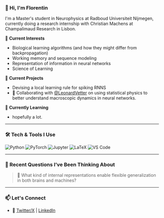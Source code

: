 

### 👋 Hi, I'm Florentin

I'm a Master's student in Neurophysics at Radboud Universiteit Nijmegen, currently doing a research internship with Christian Machens at Champalimaud Research in Lisbon.

🔬 **Current Interests**  
- Biological learning algorithms (and how they might differ from backpropagation)
- Working memory and sequence modeling
- Representation of information in neural networks
- Science of Learning


🚧 **Current Projects**  
- Devising a local learning rule for spiking RNNS 
- 🤝 Collaborating with [@LeonardVetter](https://github.com/LeonardVetter) on using statistical physics to better understand macroscopic dynamics in neural networks.


🌱 **Currently Learning**
- hopefully a lot.

---

### 🛠 Tech & Tools I Use

<!-- Badges for aesthetic; feel free to customize -->
![Python](https://img.shields.io/badge/-Python-3776AB?style=flat&logo=python&logoColor=white)
![PyTorch](https://img.shields.io/badge/-PyTorch-EE4C2C?style=flat&logo=pytorch&logoColor=white)
![Jupyter](https://img.shields.io/badge/-Jupyter-F37626?style=flat&logo=jupyter&logoColor=white)
![LaTeX](https://img.shields.io/badge/-LaTeX-008080?style=flat&logo=latex&logoColor=white)
![VS Code](https://img.shields.io/badge/-VS%20Code-007ACC?style=flat&logo=visual-studio-code&logoColor=white)

---

### 📘 Recent Questions I’ve Been Thinking About

> 🧩 What kind of internal representations enable flexible generalization in both brains and machines?

---

### 📫 Let's Connect

- 🔗 [Twitter/X](https://x.com/DbgYBrn) | [LinkedIn](https://www.linkedin.com/in/florentin-seifert-50984233b/)


